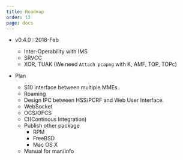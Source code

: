 ```yaml
---
title: Roadmap
order: 13
page: docs
---
```


- v0.4.0 : 2018-Feb
    - Inter-Operability with IMS
    - SRVCC
    - XOR, TUAK (We need `Attach pcapng` with K, AMF, TOP, TOPc)


- Plan
    - S10 interface between multiple MMEs.
    - Roaming
    - Design IPC between HSS/PCRF and Web User Interface.
    - WebSocket
    - OCS/OFCS
    - CI(Continous Integration)
    - Publish other package
      * RPM
      * FreeBSD
      * Mac OS X
    - Manual for man/info
